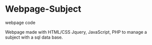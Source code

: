 # Webpage-Subject
webpage code

Webpage made with HTML/CSS Jquery, JavaScript, PHP to manage a subject with a sql data base.
